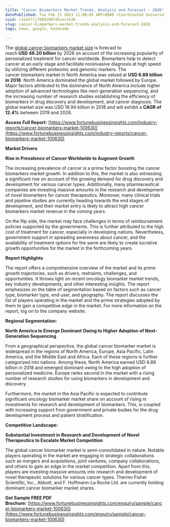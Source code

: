 ```yaml
---
title: "Cancer Biomarkers Market Trends, Analysis and Forecast - 2026"
datePublished: Tue Feb 21 2023 11:08:05 GMT+0000 (Coordinated Universal Time)
cuid: clee57rj7000109l95seife36
slug: cancer-biomarkers-market-trends-analysis-and-forecast-2026
tags: news, google, hashnode

---
```


The [global cancer biomarkers market size](https://www.fortunebusinessinsights.com/industry-reports/cancer-biomarkers-market-100630) is forecast to reach **USD 48.20 billion** by 2026 on account of the increasing popularity of personalized treatment for cancer worldwide. Biomarkers help to detect cancer at an early stage and facilitate noninvasive diagnosis at high speed by utilizing different proteomic and genomic markers. The cancer biomarkers market in North America was valued at **USD 6.88 billion in 2018**. North America dominated the global market followed by Europe. Major factors attributed to the dominance of North America include higher adoption of advanced technologies like next-generation sequencing, and the increasing number of research studies establishing the efficiency of biomarkers in drug discovery and development, and cancer diagnosis. The global market size was USD 18.94 billion in 2018 and will exhibit a **CAGR of 12.4%** between 2019 and 2026.

**Access Full Report:** [https://www.fortunebusinessinsights.com/industry-reports/cancer-biomarkers-market-100630](https://www.fortunebusinessinsights.com/industry-reports/cancer-biomarkers-market-100630)

**Market Drivers**

**Rise in Prevalence of Cancer Worldwide to Augment Growth**

The increasing prevalence of cancer is a prime factor boosting the cancer biomarkers market growth. In addition to this, the market is also witnessing a significant rise on account of the growing demand for drug discovery and development for various cancer types. Additionally, many pharmaceutical companies are investing massive amounts in the research and development of novel biomarkers for cancer therapeutics. Moreover, many clinical trials and pipeline studies are currently heading towards the end stages of development, and their market entry is likely to attract high cancer biomarkers market revenue in the coming years.

On the flip side, the market may face challenges in terms of reimbursement policies supported by the governments. This is further attributed to the high cost of treatment for cancer, especially in developing nations. Nevertheless, government support in spreading awareness about cancer, and the availability of treatment options for the same are likely to create lucrative growth opportunities for the market in the forthcoming years.

**Report Highlights**

The report offers a comprehensive overview of the market and its prime growth trajectories, such as drivers, restraints, challenges, and opportunities. It throws light on recent oncology biomarker market trends, key industry developments, and other interesting insights. The report emphasizes on the table of segmentation based on factors such as cancer type, biomarker type, end user, and geography. The report discusses the list of players operating in the market and the prime strategies adopted by them to gain a competitive edge in the market. For more information on the report, log on to the company website.

**Regional Segmentation:**

**North America to Emerge Dominant Owing to Higher Adoption of Next-Generation Sequencing**

From a geographical perspective, the global cancer biomarker market is widespread in the regions of North America, Europe, Asia Pacific, Latin America, and the Middle East and Africa. Each of these regions is further categorized into nations. Among these, North America earned USD 6.88 billion in 2018 and emerged dominant owing to the high adoption of personalized medicine. Europe ranks second in the market with a rising number of research studies for using biomarkers in development and discovery.

Furthermore, the market in the Asia Pacific is expected to contribute significant oncology biomarker market share on account of rising in investments for research and development of biomarkers. This, is coupled with increasing support from government and private bodies for the drug development process and patient stratification.

**Competitive Landscape:**

**Substantial Investment in Research and Development of Novel Therapeutics to Escalate Market Competition**

The global cancer biomarker market is semi-consolidated in nature. Notable players operating in the market are engaging in strategic collaborations such as mergers and acquisitions, joint ventures, company collaborations, and others to gain an edge in the market competition. Apart from this, players are investing massive amounts into research and development of novel therapeutic solutions for various cancer types. Thermo Fisher Scientific, Inc., Abbott, and F. Hoffmann-La Roche Ltd. are currently holding dominant cancer biomarker market shares.

**Get Sample FREE PDF Brochure:** [https://www.fortunebusinessinsights.com/enquiry/sample/cancer-biomarkers-market-100630](https://www.fortunebusinessinsights.com/enquiry/sample/cancer-biomarkers-market-100630)
